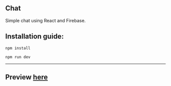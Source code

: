 <h2>Chat</h2>
Simple chat using React and Firebase.
<h2>Installation guide:</h2>

`npm install`

`npm run dev`

---
<h2>Preview <a target='_blank' href='https://residentsieeper.github.io/chat'>here</a></h2>
